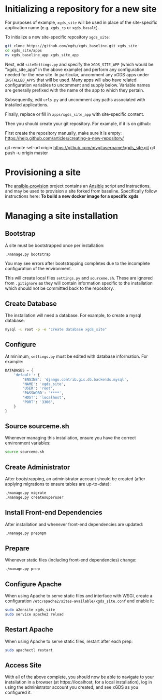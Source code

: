 # Initializing a repository for a new site

For purposes of example, `xgds_site` will be used in place of the site-specific
application name (e.g. `xgds_rp` or `xgds_basalt`).

To initialize a new site-specific repository `xgds_site`:

```bash
git clone https://github.com/xgds/xgds_baseline.git xgds_site
cd xgds_site/apps
mv xgds_baseline_app xgds_site_app
```

Next, edit `siteSettings.py` and specify the `XGDS_SITE_APP` (which would be
"xgds_site_app" in the above example) and perform any configuration needed for the
new site. In particular, uncomment any xGDS apps under `INSTALLED_APPS`
that will be used. Many apps will also have related
configuration variables to uncomment and supply below. Variable names are
generally prefixed with the name of the app to which they pertain.

Subsequently, edit `urls.py` and uncomment any paths associated with 
installed applications.

Finally, replace or fill in `apps/xgds_site_app` with site-specific content.

Then you should create your git repository.  For example, if it is on github:

First create the repository manually, make sure it is empty:
https://help.github.com/articles/creating-a-new-repository/

git remote set-url origin https://github.com/mygitusername/xgds_site.git
git push -u origin master

# Provisioning a site

The [ansible-provision](https://github.com/xgds/ansible-provision) project
contains an [Ansible](https://www.ansible.com/) script and instructions,
and may be used to provision a site forked from baseline.  Specifically follow instructions here:
**To build a new docker image for a specific xgds**

# Managing a site installation

## Bootstrap

A site must be bootstrapped once per installation:

```bash
./manage.py bootstrap
```

You may see errors after bootstrapping completes due to the incomplete 
configuration of the environment.

This will create local files `settings.py` and `sourceme.sh`.
These are ignored from `.gitignore` as they will contain information
specific to the installation which should not be committed back to 
the repository.

## Create Database

The installation will need a database. For example, to create a 
mysql database:

```bash
mysql -u root -p -e "create database xgds_site"
```

## Configure

At minimum, `settings.py` must be edited with database information.
For example:

```python
DATABASES = {
    'default': {
        'ENGINE': 'django.contrib.gis.db.backends.mysql',
        'NAME': 'xgds_site',
        'USER': 'root',
        'PASSWORD': '****',
        'HOST': 'localhost',
        'PORT': '3306',
    }
}
```


## Source sourceme.sh

Whenever managing this installation, ensure you have the correct 
environment variables:

```bash
source sourceme.sh
```

## Create Administrator

After bootstrapping, an administrator account should be created
(after applying migrations to ensure tables are up-to-date):

```bash
./manage.py migrate
./manage.py createsuperuser
```

## Install Front-end Dependencies

After installation and whenever front-end dependencies are updated:

```bash
./manage.py prepnpm
```

## Prepare

Whenever static files (including front-end dependencies) change:

```bash
./manage.py prep
```

## Configure Apache

When using Apache to serve static files and interface with WSGI,
create a configuration `/etc/apache2/sites-available/xgds_site.conf`
and enable it:

```bash
sudo a2ensite xgds_site
sudo service apache2 reload
```

## Restart Apache

When using Apache to serve static files, restart after each prep:

```bash
sudo apachectl restart
```

## Access Site

With all of the above complete, you should now be able to navigate to
your installation in a browser (at https://localhost, for a local 
installation), log in using the administrator account you created, 
and see xGDS as you configured it.
